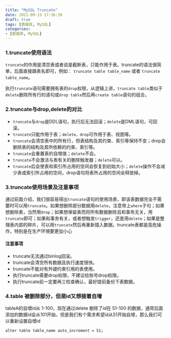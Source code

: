 ```yaml
---
title: "MySQL Truncate"
date: 2021-09-15 17:36:39
draft: true
tags: [数据库, MySQL]
categories:
- [数据库, MySQL]
---
```


### 1.truncate使用语法
`truncate`的作用是清空表或者说是截断表，只能作用于表。truncate的语法很简单，后面直接跟表名即可，例如： `truncate table table_name` 或者 `truncate table_name`。

执行`truncate`语句需要拥有表的`drop`权限，从逻辑上讲，`truncate table`类似于`delete`删除所有行的语句或`drop table`然后再`create table`语句的组合。

### 2.truncate与drop,delete的对比

- `truncate`与`drop`是DDL语句，执行后无法回滚；`delete`是DML语句，可回滚。
- `truncate`只能作用于表；`delete，drop`可作用于表、视图等。
- `truncate`会清空表中的所有行，但表结构及其约束、索引等保持不变；drop会删除表的结构及其所依赖的约束、索引等。
- `truncate`会重置表的自增值；`delete`不会。
- `truncate`不会激活与表有关的删除触发器；`delete`可以。
- `truncate`后会使表和索引所占用的空间会恢复到初始大小；`delete`操作不会减少表或索引所占用的空间，drop语句将表所占用的空间全释放掉。
### 3.truncate使用场景及注意事项
通过前面介绍，我们很容易得出`truncate`语句的使用场景，即该表数据完全不需要时可以用`truncate`。如果想删除部分数据用`delete`，注意带上`where`子句；如果想删除表，当然用`drop`；如果想保留表而将所有数据删除且和事务无关，用`truncate`即可；如果和事务有关，或者想触发`trigger`，还是用`delete`；如果是整理表内部的碎片，可以用`truncate`然后再重新插入数据。truncate表都是高危操作，特别是在生产环境要更加小心

#### 注意事项
- truncate无法通过binlog回滚。
- truncate会清空所有数据且执行速度很快。
- truncate不能对有外键约束引用的表使用。
- 执行truncate需要drop权限，不建议给账号drop权限。
- 执行truncate前一定要再三检查确认，最好提前备份下表数据。


### 4.table 被删除部分，但是id又想接着自增

tableA的自增id从 1-100，现在通过delete 删除了id在 51-100 的数据，通常后面添加的数据id会从101开始，但是我们有个需求希望id从51开始自增，那么我们可以重新设置自增id

```shell
alter table table_name auto_increment = 51;
```





